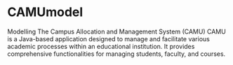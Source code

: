 # CAMUmodel
Modelling The Campus Allocation and Management System (CAMU)  CAMU is a Java-based application designed to manage and facilitate various academic processes within an educational institution.  It provides comprehensive functionalities for managing students, faculty, and courses.
